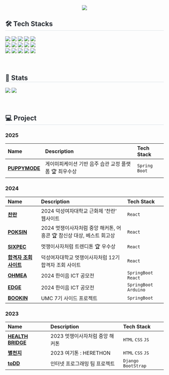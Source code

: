 <div align= "center">
    <img src="https://capsule-render.vercel.app/api?type=waving&color=0:ff5c9d,100:fefbfb&height=240&text=Hello,%20I'm%20Yunji!&animation=fadeIn&fontColor=9e6184&fontSize=60" />
    </div>
    <div style="text-align: left;">
    <h2 style="border-bottom: 1px solid #d8dee4; color: #282d33;"> 🛠️ Tech Stacks </h2>
    <div > <img src="https://img.shields.io/badge/Android-3DDC84?style=for-the-badge&logo=Android&logoColor=white">
          <img src="https://img.shields.io/badge/Bootstrap-7952B3?style=for-the-badge&logo=Bootstrap&logoColor=white">
          <img src="https://img.shields.io/badge/C-A8B9CC?style=for-the-badge&logo=C&logoColor=white">
          <img src="https://img.shields.io/badge/C++-00599C?style=for-the-badge&logo=C%2B%2B&logoColor=white">
          <img src="https://img.shields.io/badge/Django-092E20?style=for-the-badge&logo=Django&logoColor=white">
          <br/><img src="https://img.shields.io/badge/Figma-F24E1E?style=for-the-badge&logo=Figma&logoColor=white">
          <img src="https://img.shields.io/badge/HTML5-E34F26?style=for-the-badge&logo=HTML5&logoColor=white">
          <img src="https://img.shields.io/badge/CSS3-1572B6?style=for-the-badge&logo=CSS3&logoColor=white">
          <img src="https://img.shields.io/badge/Java-007396?style=for-the-badge&logo=Java&logoColor=white">
          <img src="https://img.shields.io/badge/Javascript-F7DF1E?style=for-the-badge&logo=Javascript&logoColor=white">
          <br/><img src="https://img.shields.io/badge/Python-3776AB?style=for-the-badge&logo=Python&logoColor=white">
          <img src="https://img.shields.io/badge/Linux-FCC624?style=for-the-badge&logo=Linux&logoColor=white">
          <img src="https://img.shields.io/badge/MySQL-4479A1?style=for-the-badge&logo=MySQL&logoColor=white">
          <img src="https://img.shields.io/badge/Spring Boot-6DB33F?style=for-the-badge&logo=Spring Boot&logoColor=white">
          <img src="https://img.shields.io/badge/StyledComponents-DB7093?style=for-the-badge&logo=StyledComponents&logoColor=white">
          <br/></div>
    </div>
    <br></br>
    <div style="text-align: left;">
    <h2 style="border-bottom: 1px solid #d8dee4; color: #282d33;"> 🏅 Stats </h2>
        <div>
            <img src="https://github-readme-stats.vercel.app/api?username=Yunji-Yun&bg_color=60,feb4d0,ffffff&title_color=55203f&text_color=55203f"
         /> <img src="https://github-readme-stats.vercel.app/api/top-langs/?username=Yunji-Yun&layout=compact&bg_color=60,feb4d0,ffffff&title_color=55203f&text_color=55203f"
           />
        </div> 
    </div>
    <br></br>
    <div style="text-align: left;">
    <h2 style="border-bottom: 1px solid #d8dee4; color: #282d33;"> 💻 Project </h2>

<h3>2025</h3>

| Name        | Description        | Tech Stack               |
| :--------- | :---------------- | :----------------------- |
| [**PUPPYMODE**](https://github.com/PuppyMode-org) | 게이미피케이션 기반 음주 습관 교정 플랫폼 🏆 최우수상 | `Spring Boot` |

<h3>2024</h3>

| Name        | Description        | Tech Stack               |
| :--------- | :---------------- | :----------------------- |
| [**찬란**](https://github.com/2024-LIKELION-DS/DSFest_FE) | 2024 덕성여자대학교 근화제 '찬란' 웹사이트 | `React` |
| [**POKSIN**](https://github.com/TeamViewMore) | 2024 멋쟁이사자처럼 중앙 해커톤, 어흥콘 🏆 참신상 대상, 베스트 회고상 | `React`|
| [**SIXPEC**](https://github.com/likelion12th-trendition) | 멋쟁이사자처럼 트렌디톤 🏆 우수상 | `React`|
| [**합격자 조회 사이트**](https://github.com/2024-LIKELION-DS/2024-BABYLION-Frontend) | 덕성여자대학교 멋쟁이사자처럼 12기 합격자 조회 사이트 | `React`|
| [**OHMEA**](https://github.com/Bamsongee) | 2024 한이음 ICT 공모전 | `SpringBoot` `React`|
| [**EDGE**](https://github.com/2024-Edge) | 2024 한이음 ICT 공모전 | `SpringBoot` `Arduino`|
| [**BOOKIN**](https://github.com/DS-UMC-7th/UMC-7th-TEAM-IOS-BE) | UMC 7기 사이드 프로젝트 | `SpringBoot`|

<h3>2023</h3>

| Name        | Description        | Tech Stack               |
| :--------- | :---------------- | :----------------------- |
| [**HEALTH BRIDGE**](https://github.com/2023-likelion-hackathon-Team3) | 2023 멋쟁이사자처럼 중앙 해커톤 | `HTML` `CSS` `JS` |
| [**별천지**](https://github.com/2023-HERETHON/2023-Herethon-3) | 2023 여기톤 : HERETHON | `HTML` `CSS` `JS` |
| [**toDD**](https://github.com/2023-InternetProgramming-Team1) | 인터넷 프로그래밍 팀 프로젝트 | `Django` `BootStrap` |

    
    
